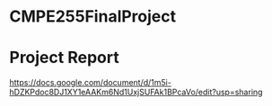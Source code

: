 # CMPE255FinalProject

# Project Report
https://docs.google.com/document/d/1m5i-hDZKPdoc8DJ1XY1eAAKm6Nd1UxjSUFAk1BPcaVo/edit?usp=sharing